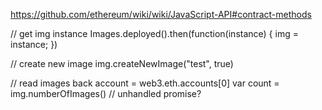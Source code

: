 https://github.com/ethereum/wiki/wiki/JavaScript-API#contract-methods

// get img instance
Images.deployed().then(function(instance) { img = instance; })

// create new image
img.createNewImage("test", true)

// read images back
account = web3.eth.accounts[0]
var count = img.numberOfImages()
// unhandled promise?
